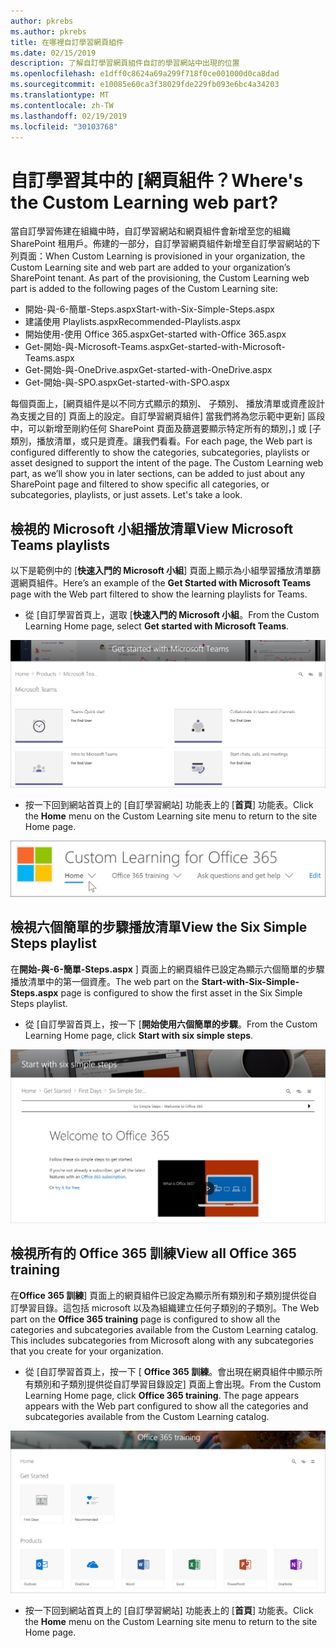 ```yaml
---
author: pkrebs
ms.author: pkrebs
title: 在哪裡自訂學習網頁組件
ms.date: 02/15/2019
description: 了解自訂學習網頁組件自訂的學習網站中出現的位置
ms.openlocfilehash: e1dff0c8624a69a299f718f0ce001000d0ca8dad
ms.sourcegitcommit: e10085e60ca3f38029fde229fb093e6bc4a34203
ms.translationtype: MT
ms.contentlocale: zh-TW
ms.lasthandoff: 02/19/2019
ms.locfileid: "30103768"
---
```

# <a name="wheres-the-custom-learning-web-part"></a><span data-ttu-id="f80c5-103">自訂學習其中的 [網頁組件？</span><span class="sxs-lookup"><span data-stu-id="f80c5-103">Where's the Custom Learning web part?</span></span>

<span data-ttu-id="f80c5-p101">當自訂學習佈建在組織中時，自訂學習網站和網頁組件會新增至您的組織 SharePoint 租用戶。佈建的一部分，自訂學習網頁組件新增至自訂學習網站的下列頁面：</span><span class="sxs-lookup"><span data-stu-id="f80c5-p101">When Custom Learning is provisioned in your organization, the Custom Learning site and web part are added to your organization’s SharePoint tenant. As part of the provisioning, the Custom Learning web part is added to the following pages of the Custom Learning site:</span></span>

- <span data-ttu-id="f80c5-106">開始-與-6-簡單-Steps.aspx</span><span class="sxs-lookup"><span data-stu-id="f80c5-106">Start-with-Six-Simple-Steps.aspx</span></span> 
- <span data-ttu-id="f80c5-107">建議使用 Playlists.aspx</span><span class="sxs-lookup"><span data-stu-id="f80c5-107">Recommended-Playlists.aspx</span></span>
- <span data-ttu-id="f80c5-108">開始使用-使用 Office 365.aspx</span><span class="sxs-lookup"><span data-stu-id="f80c5-108">Get-started with-Office 365.aspx</span></span>
- <span data-ttu-id="f80c5-109">Get-開始-與-Microsoft-Teams.aspx</span><span class="sxs-lookup"><span data-stu-id="f80c5-109">Get-started-with-Microsoft-Teams.aspx</span></span>
- <span data-ttu-id="f80c5-110">Get-開始-與-OneDrive.aspx</span><span class="sxs-lookup"><span data-stu-id="f80c5-110">Get-started-with-OneDrive.aspx</span></span>
- <span data-ttu-id="f80c5-111">Get-開始-與-SPO.aspx</span><span class="sxs-lookup"><span data-stu-id="f80c5-111">Get-started-with-SPO.aspx</span></span>

<span data-ttu-id="f80c5-p102">每個頁面上，[網頁組件是以不同方式顯示的類別、 子類別、 播放清單或資產設計為支援之目的] 頁面上的設定。自訂學習網頁組件] 當我們將為您示範中更新] 區段中，可以新增至剛約任何 SharePoint 頁面及篩選要顯示特定所有的類別，] 或 [子類別，播放清單，或只是資產。讓我們看看。</span><span class="sxs-lookup"><span data-stu-id="f80c5-p102">For each page, the Web part is configured differently to show the categories, subcategories, playlists or asset designed to support the intent of the page. The Custom Learning web part, as we’ll show you in later sections, can be added to just about any SharePoint page and filtered to show specific all categories, or subcategories, playlists, or just assets. Let's take a look.</span></span> 

## <a name="view-microsoft-teams-playlists"></a><span data-ttu-id="f80c5-115">檢視的 Microsoft 小組播放清單</span><span class="sxs-lookup"><span data-stu-id="f80c5-115">View Microsoft Teams playlists</span></span>

<span data-ttu-id="f80c5-116">以下是範例中的 [**快速入門的 Microsoft 小組**] 頁面上顯示為小組學習播放清單篩選網頁組件。</span><span class="sxs-lookup"><span data-stu-id="f80c5-116">Here’s an example of the **Get Started with Microsoft Teams** page with the Web part filtered to show the learning playlists for Teams.</span></span> 

- <span data-ttu-id="f80c5-117">從 [自訂學習首頁上，選取 [**快速入門的 Microsoft 小組**。</span><span class="sxs-lookup"><span data-stu-id="f80c5-117">From the Custom Learning Home page, select **Get started with Microsoft Teams**.</span></span>

![cg-whereiswp-teams.png](media/cg-whereiswp-teams.png)

- <span data-ttu-id="f80c5-119">按一下回到網站首頁上的 [自訂學習網站] 功能表上的 [**首頁**] 功能表。</span><span class="sxs-lookup"><span data-stu-id="f80c5-119">Click the **Home** menu on the Custom Learning site menu to return to the site Home page.</span></span>

![cg homebtnmenu.png](media/cg-homebtnmenu.png)

## <a name="view-the-six-simple-steps-playlist"></a><span data-ttu-id="f80c5-121">檢視六個簡單的步驟播放清單</span><span class="sxs-lookup"><span data-stu-id="f80c5-121">View the Six Simple Steps playlist</span></span>

<span data-ttu-id="f80c5-122">在**開始-與-6-簡單-Steps.aspx** ] 頁面上的網頁組件已設定為顯示六個簡單的步驟播放清單中的第一個資產。</span><span class="sxs-lookup"><span data-stu-id="f80c5-122">The web part on the **Start-with-Six-Simple-Steps.aspx** page is configured to show the first asset in the Six Simple Steps playlist.</span></span> 

- <span data-ttu-id="f80c5-123">從 [自訂學習首頁上，按一下 [**開始使用六個簡單的步驟**。</span><span class="sxs-lookup"><span data-stu-id="f80c5-123">From the Custom Learning Home page,  click **Start with six simple steps**.</span></span> 

![cg-whereiswp-six.png](media/cg-whereiswp-six.png)

## <a name="view-all-office-365-training"></a><span data-ttu-id="f80c5-125">檢視所有的 Office 365 訓練</span><span class="sxs-lookup"><span data-stu-id="f80c5-125">View all Office 365 training</span></span>

<span data-ttu-id="f80c5-p103">在**Office 365 訓練**] 頁面上的網頁組件已設定為顯示所有類別和子類別提供從自訂學習目錄。這包括 microsoft 以及為組織建立任何子類別的子類別。</span><span class="sxs-lookup"><span data-stu-id="f80c5-p103">The Web part on the **Office 365 training** page is configured to show all the categories and subcategories available from the Custom Learning catalog. This includes subcategories from Microsoft along with any subcategories that you create for your organization.</span></span>

- <span data-ttu-id="f80c5-p104">從 [自訂學習首頁上，按一下 [ **Office 365 訓練**。會出現在網頁組件中顯示所有類別和子類別提供從自訂學習目錄設定] 頁面上會出現。</span><span class="sxs-lookup"><span data-stu-id="f80c5-p104">From the Custom Learning Home page, click **Office 365 training**. The page appears appears with the Web part configured to show all the categories and subcategories available from the Custom Learning catalog.</span></span>

![cg-whereiswp-o365.png](media/cg-whereiswp-o365.png)

- <span data-ttu-id="f80c5-131">按一下回到網站首頁上的 [自訂學習網站] 功能表上的 [**首頁**] 功能表。</span><span class="sxs-lookup"><span data-stu-id="f80c5-131">Click the **Home** menu on the Custom Learning site menu to return to the site Home page.</span></span>

